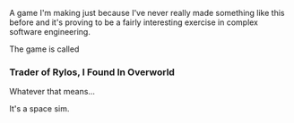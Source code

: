 A game I'm making just because I've never really made something like this before and it's proving to be a fairly interesting exercise in complex software engineering.

The game is called

### Trader of Rylos, I Found In Overworld

Whatever that means...

It's a space sim.
